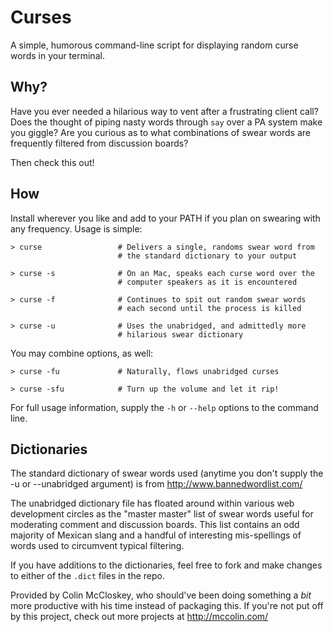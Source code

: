 
# Curses

A simple, humorous command-line script for displaying random curse words
in your terminal.


## Why?

Have you ever needed a hilarious way to vent after a frustrating client
call? Does the thought of piping nasty words through `say` over a PA system
make you giggle? Are you curious as to what combinations of swear words
are frequently filtered from discussion boards?

Then check this out!


## How

Install wherever you like and add to your PATH if you plan on swearing with
any frequency. Usage is simple:

    > curse                 # Delivers a single, randoms swear word from
                            # the standard dictionary to your output
    
    > curse -s              # On an Mac, speaks each curse word over the
                            # computer speakers as it is encountered
                            
    > curse -f              # Continues to spit out random swear words
                            # each second until the process is killed
    
    > curse -u              # Uses the unabridged, and admittedly more
                            # hilarious swear dictionary
                            
You may combine options, as well:

    > curse -fu             # Naturally, flows unabridged curses
    
    > curse -sfu            # Turn up the volume and let it rip!
    
For full usage information, supply the `-h` or `--help` options to the command
line.


## Dictionaries

The standard dictionary of swear words used (anytime you don't supply 
the -u or --unabridged argument) is from http://www.bannedwordlist.com/

The unabridged dictionary file has floated around within various web
development circles as the "master master" list of swear words useful
for moderating comment and discussion boards. This list contains an odd
majority of Mexican slang and a handful of interesting mis-spellings of
words used to circumvent typical filtering.

If you have additions to the dictionaries, feel free to fork and make
changes to either of the `.dict` files in the repo.




Provided by Colin McCloskey, who should've been doing something a _bit_
more productive with his time instead of packaging this. If you're not
put off by this project, check out more projects at http://mccolin.com/
